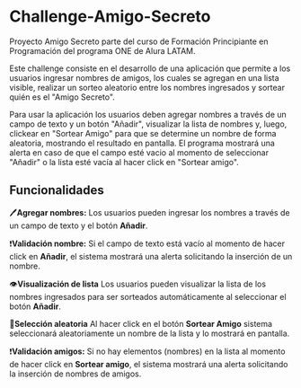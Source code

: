 # Challenge-Amigo-Secreto
Proyecto Amigo Secreto parte del curso de Formación Principiante en Programación del programa ONE de Alura LATAM.

Este challenge consiste en el desarrollo de una aplicación que permite a los usuarios ingresar nombres de amigos, los cuales se agregan en una lista visible, realizar un sorteo aleatorio entre los nombres ingresados y sortear quién es el "Amigo Secreto". 

Para usar la aplicación los usuarios deben agregar nombres a través de un campo de texto y un botón "Añadir", visualizar la lista de nombres y, luego, clickear en "Sortear Amigo" para que se determine un nombre de forma aleatoria, mostrando el resultado en pantalla. El programa mostrará una alerta en caso de que el campo esté vacio al momento de seleccionar "Añadir" o la lista esté vacía al hacer click en "Sortear amigo".

## Funcionalidades
🖊️**Agregar nombres:** Los usuarios pueden ingresar los nombres a través de un campo de texto y el botón **Añadir**.

❗**Validación nombre:** Si el campo de texto está vacío al momento de hacer click en **Añadir**, el sistema mostrará una alerta solicitando la inserción de un nombre.

👁️**Visualización de lista** Los usuarios pueden visualizar la lista de los nombres ingresados para ser sorteados automáticamente al seleccionar el botón **Añadir**.

🎲**Selección aleatoria** Al hacer click en el botón **Sortear Amigo** sistema seleccionará aleatoriamente un nombre de la lista y lo mostrará en pantalla.

❗**Validación amigos:** Si no hay elementos (nombres) en la lista al momento de hacer click en **Sortear amigo**, el sistema mostrará una alerta solicitando la inserción de nombres de amigos.
